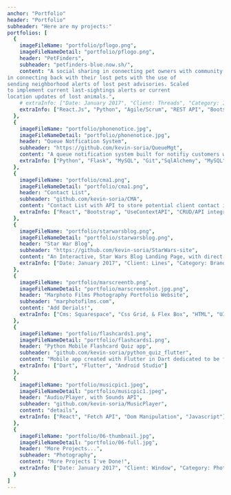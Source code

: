 ```yaml
---
anchor: "Portfolio"
header: "Portfolio"
subheader: "Here are my projects:"
portfolios: [
  {
    imageFileName: "portfolio/pflogo.png",
    imageFileNameDetail: "portfolio/pflogo.png",
    header: "PetFinders",
    subheader: "petfinders-blue.now.sh/",
    content: "A social sharing in connecting pet owners with community
in connecting back with their lost pets with the use of
sending neighborhood alerts of lost pest advisories. Scaled
to implement current last-sightings alerts or current
location updates of lost animals.",
    # extraInfo: ["Date: January 2017", "Client: Threads", "Category: Illustration"]
    extraInfo: ["React.Js", "Python", "Agile/Scrum", "REST API", "Bootstrap"]
  },
  {
    imageFileName: "portfolio/phonenotice.jpg",
    imageFileNameDetail: "portfolio/phonenotice.jpg",
    header: "Queue Notfication System",
    subheader: "https://github.com/kevin-soria/QueueMgt",
    content: "A queue notification system built for notifiy customers with ability of in-demand inquiries of wait times, and line positions via text SMS/and WhatsAPP, With the use of Twilio API.",
    extraInfo: ["Python", "Flask", "MySQL", "Git","SqlAlchemy", "MySQL"]
  },
  {
    imageFileName: "portfolio/cma1.png",
    imageFileNameDetail: "portfolio/cma1.png",
    header: "Contact List",
    subheader: "github.com/kevin-soria/CMA",
    content: "Contact List with API to store potential client contact information. Tailored for implementation and adaptability for the use of companies.",
    extraInfo: ["React", "Bootstrap", "UseContextAPI", "CRUD/API integration", "Postman"]
  },
  {
    imageFileName: "portfolio/starwarsblog.png",
    imageFileNameDetail: "portfolio/starwarsblog.png",
    header: "Star War Blog",
    subheader: "https://github.com/kevin-soria/StarWars-site",
    content: "An Interactive, Star Wars Blog Landing Page, with direct links to informational links on the films, wiki articles, and the official Star Wars website.",
    extraInfo: ["Date: January 2017", "Client: Lines", "Category: Branding"]
  },
  {
    imageFileName: "portfolio/marscreentb.png",
    imageFileNameDetail: "portfolio/marscreenshot.jpg.png",
    header: "Marphoto Films Photography Portfolio Website",
    subheader: "marphotofilms.com",
    content: "Add Derials!",
    extraInfo: ["Cms: Squarespace", "Css Grid, & Flex Box", "HTML", "UI/UX"]
  },
  {
    imageFileName: "portfolio/flashcards1.png",
    imageFileNameDetail: "portfolio/flashcards1.png",
    header: "Python Mobile Flashcard Quiz app",
    subheader: "github.com/kevin-soria/python_quiz_flutter",
    content: "Mobile app created with Flutter in Dart dedicated to be flash cards to help those who need to study popular python interview questions!",
    extraInfo: ["Dart", "Flutter", "Android Studio"]
  },
  {
    imageFileName: "portfolio/musicpic1.jpeg",
    imageFileNameDetail: "portfolio/musicpic1.jpeg",
    header: "Audio/Player, with Sounds API",
    subheader: "github.com/kevin-soria/MusicPlayer",
    content: "details",
    extraInfo: ["React", "Fetch API", "Dom Manipulation", "Javascript"]
  },
  {
    imageFileName: "portfolio/06-thumbnail.jpg",
    imageFileNameDetail: "portfolio/06-full.jpg",
    header: "More Projects...",
    subheader: "Photography",
    content: "More Projects I've Done!",
    extraInfo: ["Date: January 2017", "Client: Window", "Category: Photography"]
  }
]
---
```

<!-- ---

  {
    imageFileName: "portfolio/phonenotice.jpg",
    imageFileNameDetail: "portfolio/phonenotice.jpg",
    header: "Contect List",
    subheader: "github.com/kevin-soria/CMA",
    content: "Contact List with API to store potential client contact information. Tailored for implementation and adaptability for the use of companies.",
    extraInfo: ["Date: January 2017", "Client: Finish", "Category: Identity"]
  },
  {
    imageFileName: "portfolio/04-thumbnail.jpg",
    imageFileNameDetail: "portfolio/04-full.jpg",
    header: "Star War Blog",
    subheader: "github.com/kevin-soria/StarWars-site",
    content: "An Interactive, Star Wars Blog Landing Page, with direct links to informational links on the films, wiki articles, and the official Star Wars website.",
    extraInfo: ["Date: January 2017", "Client: Lines", "Category: Branding"]
  },
  {
    imageFileName: "portfolio/05-thumbnail.jpg",
    imageFileNameDetail: "portfolio/05-full.jpg",
    header: "Marphoto FIlms Photography Portfolio Website",
    subheader: "marphotofilms.com",
    content: "Discription needed!",
    extraInfo: ["Cms: Squarespace", "Css Grid, & Flex Box", "HTML"]
  },
  {
    imageFileName: "portfolio/05-thumbnail.jpg",
    imageFileNameDetail: "portfolio/05-full.jpg",
    header: "Python Mobile Flashcard Quiz app",
    subheader: "github.com/kevin-soria/python_quiz_flutter",
    content: "Mobile app created with Flutter in Dart dedicated to be flash cards to help those who need to study popular python interview questions.",
    extraInfo: ["Cms: Squarspace", "Client: Southwest", "Category: Website Design"]
  },
  # {
  #   imageFileName: "portfolio/05-thumbnail.jpg",
  #   imageFileNameDetail: "portfolio/05-full.jpg",
  #   header: "Audio/Player, with Sounds API",
  #   subheader: "github.com/kevin-soria/MusicPlayer",
  #   content: "Needs description",
  #   extraInfo: ["Date: January 2017", "Client: Southwest", "Category: Website Design"]
  # },
  # {
  #   imageFileName: "portfolio/06-thumbnail.jpg",
  #   imageFileNameDetail: "portfolio/06-full.jpg",
  #   header: "More Projects...",
  #   subheader: "Extra Projects",
    # content: "Here are projects you can check ou!",
    # extraInfo: ["Yankeekick.com: Wordpress", "Landing Page: React", "Random Card Generator: Vanilla JS", "Mobile Business Card: Dart/Flutter", "Flutter : Mobile Xyloyphone", "Flutter: Sneaker Shuffle Mobile App" "Excuse Generator: HTML/CSS", "Validation Form:HTML", "Simple Counter: Vanilla JS", "Conditional Profile Card Generator: Js", "Card Sort: JS with Algorithms", "IG Clone: Bootstrap", "Tic Tac Toe Game: JS", "Traffic Light: Boostrap"]
  }
]
--- -->